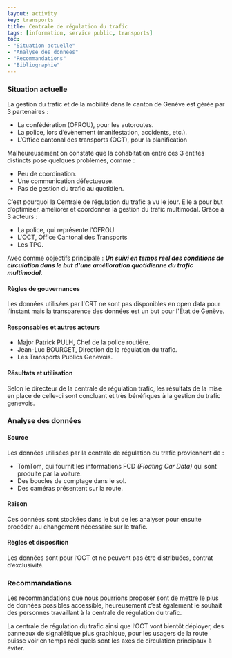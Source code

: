 ```yaml
---
layout: activity
key: transports
title: Centrale de régulation du trafic
tags: [information, service public, transports]
toc:
- "Situation actuelle"
- "Analyse des données"
- "Recommandations"
- "Bibliographie"
---
```


### Situation actuelle
La gestion du trafic et de la mobilité dans le canton de Genève est gérée par 3 partenaires :
- La confédération (OFROU), pour les autoroutes.
- La police, lors d’évènement (manifestation, accidents, etc.).
- L’Office cantonal des transports (OCT), pour la planification

Malheureusement on constate que la cohabitation entre ces 3 entités distincts pose quelques problèmes, comme : 
-	Peu de coordination.
-	Une communication défectueuse.
-	Pas de gestion du trafic au quotidien.

C’est pourquoi la Centrale de régulation du trafic a vu le jour. Elle a pour but d’optimiser, améliorer et coordonner la gestion du trafic multimodal. Grâce à 3 acteurs :
- La police, qui représente l'OFROU
- L'OCT, Office Cantonal des Transports 
- Les TPG. 

Avec comme objectifs principale : _**Un suivi en temps réel des conditions de circulation dans le but d‘une amélioration quotidienne du trafic multimodal.**_

#### Règles de gouvernances
Les données utilisées par l'CRT ne sont pas disponibles en open data pour l'instant mais la transparence des données est un but pour l'Etat de Genève.

#### Responsables et autres acteurs
- Major Patrick PULH, Chef de la police routière.
- Jean-Luc BOURGET, Direction de la régulation du trafic.
- Les Transports Publics Genevois.

#### Résultats et utilisation
Selon le directeur de la centrale de régulation trafic, les résultats de la mise en place de celle-ci sont concluant et très bénéfiques à la gestion du trafic genevois.

### Analyse des données
#### Source
Les données utilisées par la centrale de régulation du trafic proviennent de : 
-	TomTom, qui fournit les informations FCD _(Floating Car Data)_  qui sont produite par la voiture.
-	Des boucles de comptage dans le sol. 
-	Des caméras présentent sur la route.

#### Raison
Ces données sont stockées dans le but de les analyser pour ensuite procéder au changement nécessaire sur le trafic.

#### Règles et disposition
Les données sont pour l’OCT et ne peuvent pas être distribuées, contrat d’exclusivité.

### Recommandations
Les recommandations que nous pourrions proposer sont de mettre le plus de données possibles accessible, heureusement c’est également le souhait des personnes travaillant à la centrale de régulation du trafic. 

La centrale de régulation du trafic ainsi que l’OCT vont bientôt déployer, des panneaux de signalétique plus graphique, pour les usagers de la route puisse voir en temps réel quels sont les axes de circulation principaux à éviter. 
